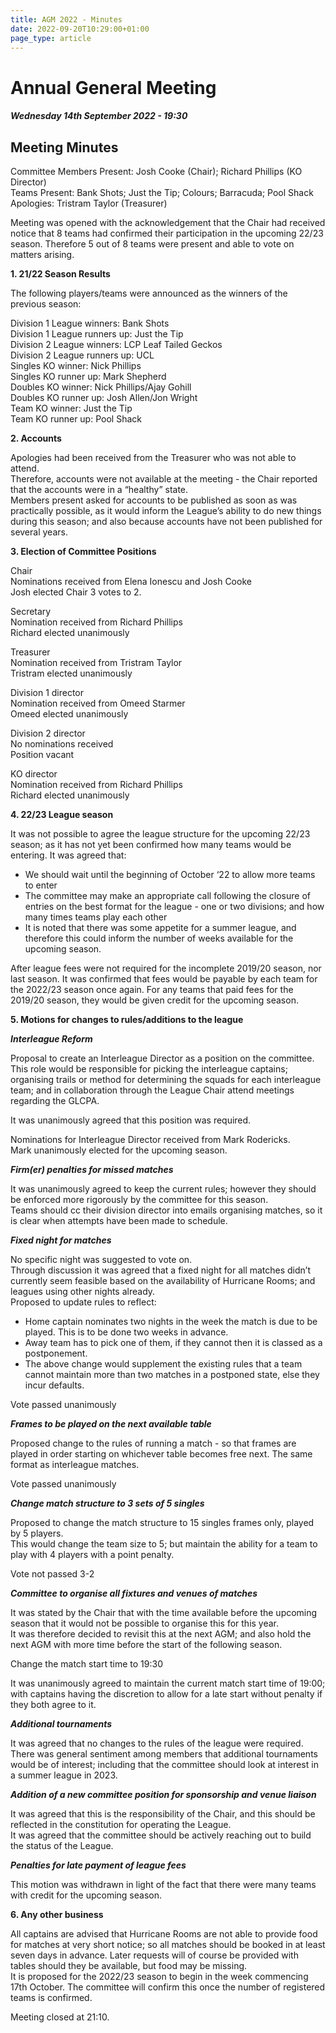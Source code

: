 ```yaml
---
title: AGM 2022 - Minutes
date: 2022-09-20T10:29:00+01:00
page_type: article
---
```


# Annual General Meeting
##### Wednesday 14th September 2022 - 19:30
## Meeting Minutes

Committee Members Present: Josh Cooke (Chair); Richard Phillips (KO Director)\
Teams Present: Bank Shots; Just the Tip; Colours; Barracuda; Pool Shack\
Apologies: Tristram Taylor (Treasurer)

Meeting was opened with the acknowledgement that the Chair had received notice that 8 teams had confirmed their participation in the upcoming 22/23 season. Therefore 5 out of 8 teams were present and able to vote on matters arising.

**1. 21/22 Season Results**

The following players/teams were announced as the winners of the previous season:

Division 1 League winners: Bank Shots\
Division 1 League runners up: Just the Tip\
Division 2 League winners: LCP Leaf Tailed Geckos\
Division 2 League runners up: UCL\
Singles KO winner: Nick Phillips\
Singles KO runner up: Mark Shepherd\
Doubles KO winner: Nick Phillips/Ajay Gohill\
Doubles KO runner up: Josh Allen/Jon Wright\
Team KO winner: Just the Tip\
Team KO runner up: Pool Shack

**2. Accounts**

Apologies had been received from the Treasurer who was not able to attend.\
Therefore, accounts were not available at the meeting - the Chair reported that the accounts were in a “healthy” state.\
Members present asked for accounts to be published as soon as was practically possible, as it would inform the League’s ability to do new things during this season; and also because accounts have not been published for several years.

**3. Election of Committee Positions**

   Chair\
   Nominations received from Elena Ionescu and Josh Cooke\
   Josh elected Chair 3 votes to 2.

   Secretary\
   Nomination received from Richard Phillips\
   Richard elected unanimously

   Treasurer\
   Nomination received from Tristram Taylor\
   Tristram elected unanimously

   Division 1 director\
   Nomination received from Omeed Starmer\
   Omeed elected unanimously

   Division 2 director\
   No nominations received\
   Position vacant

   KO director\
   Nomination received from Richard Phillips\
   Richard elected unanimously

**4. 22/23 League season**

It was not possible to agree the league structure for the upcoming 22/23 season; as it has not yet been confirmed how many teams would be entering. It was agreed that:
* We should wait until the beginning of October ‘22 to allow more teams to enter
* The committee may make an appropriate call following the closure of entries on the best format for the league - one or two divisions; and how many times teams play each other
* It is noted that there was some appetite for a summer league, and therefore this could inform the number of weeks available for the upcoming season.

After league fees were not required for the incomplete 2019/20 season, nor last season. It was confirmed that fees would be payable by each team for the 2022/23 season once again.
For any teams that paid fees for the 2019/20 season, they would be given credit for the upcoming season.

**5. Motions for changes to rules/additions to the league**

**_Interleague Reform_**

Proposal to create an Interleague Director as a position on the committee.\
This role would be responsible for picking the interleague captains; organising trails or method for determining the squads for each interleague team; and in collaboration through the League Chair attend meetings regarding the GLCPA.

It was unanimously agreed that this position was required.

Nominations for Interleague Director received from Mark Rodericks.\
Mark unanimously elected for the upcoming season.

**_Firm(er) penalties for missed matches_**

It was unanimously agreed to keep the current rules; however they should be enforced more rigorously by the committee for this season.\
Teams should cc their division director into emails organising matches, so it is clear when attempts have been made to schedule.

**_Fixed night for matches_**

No specific night was suggested to vote on.\
Through discussion it was agreed that a fixed night for all matches didn’t currently seem feasible based on the availability of Hurricane Rooms; and leagues using other nights already.\
Proposed to update rules to reflect:
* Home captain nominates two nights in the week the match is due to be played. This is to be done two weeks in advance.
* Away team has to pick one of them, if they cannot then it is classed as a postponement.
* The above change would supplement the existing rules that a team cannot maintain more than two matches in a postponed state, else they incur defaults.

Vote passed unanimously

**_Frames to be played on the next available table_**

Proposed change to the rules of running a match - so that frames are played in order starting on whichever table becomes free next. The same format as interleague matches.

Vote passed unanimously

**_Change match structure to 3 sets of 5 singles_**

Proposed to change the match structure to 15 singles frames only, played by 5 players.\
This would change the team size to 5; but maintain the ability for a team to play with 4 players with a point penalty.

Vote not passed 3-2

**_Committee to organise all fixtures and venues of matches_**

It was stated by the Chair that with the time available before the upcoming season that it would not be possible to organise this for this year.\
It was therefore decided to revisit this at the next AGM; and also hold the next AGM with more time before the start of the following season.

Change the match start time to 19:30

It was unanimously agreed to maintain the current match start time of 19:00; with captains having the discretion to allow for a late start without penalty if they both agree to it.

**_Additional tournaments_**

It was agreed that no changes to the rules of the league were required.\
There was general sentiment among members that additional tournaments would be of interest; including that the committee should look at interest in a summer league in 2023.

**_Addition of a new committee position for sponsorship and venue liaison_**

It was agreed that this is the responsibility of the Chair, and this should be reflected in the constitution for operating the League.\
It was agreed that the committee should be actively reaching out to build the status of the League.

**_Penalties for late payment of league fees_**

This motion was withdrawn in light of the fact that there were many teams with credit for the upcoming season.

**6. Any other business**

All captains are advised that Hurricane Rooms are not able to provide food for matches at very short notice; so all matches should be booked in at least seven days in advance. Later requests will of course be provided with tables should they be available, but food may be missing.\
It is proposed for the 2022/23 season to begin in the week commencing 17th October. The committee will confirm this once the number of registered teams is confirmed.

Meeting closed at 21:10.
